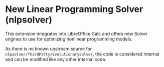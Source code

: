 # New Linear Programming Solver (nlpsolver)

This extension integrates into LibreOffice Calc and offers new Solver engines to use for optimizing
nonlinear programming models.

As there is no known upstream source for `nlpsolver/ThirdParty/EvolutionarySolver`,
the code is considered internal and can be modified like any other internal code.
